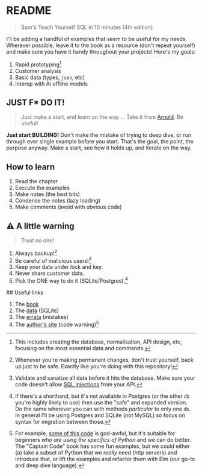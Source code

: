 # README

> Sam's Teach Yourself SQL in 10 minutes (4th edition)

I'll be adding a handful of examples that seem to be useful for my needs. Wherever
possible, leave it to the book as a resource (don't repeat yourself) and make sure you have it handy throughout your projects! Here's my goals:

1. Rapid prototyping[^1]
2. Customer analysis
3. Basic data (types, `json`, etc)
4. Interop with Ai offline models


## JUST F* DO IT!

> Just make a start, and learn on the way ...
> Take it from [Arnold](https://beusefulbook.com/). Be useful!

**Just start BUILDING!** Don't make the mistake of trying to deep dive, or run through ever single example before you start. That's the goal, the point, the purpose anyway. Make a start, see how it holds up, and iterate on the way.


## How to learn

1. Read the chapter
2. Execute the examples
3. Make notes (the best bits)
4. Condense the notes (lazy loading)
5. Make comments (avoid with obvious code)


## ⚠️ A little warning

> Trust no one!

1. Always backup![^2]
2. Be careful of malicious users![^3]
3. Keep your data under lock and key.
4. Never share customer data.
5. Pick the ONE way to do it (SQLite/Postgres).[^4]


## Useful links

1. The [book](https://forta.com/books/0672336073/)
2. The [data](https://forta.com/wp-content/uploads/books/0672336073/TeachYourselfSQL_SQLite.zip) (SQLite)
3. The [errata](https://forta.com/books/0672336073/errata/) (mistakes)
4. The [author's site](https://forta.com/) (code warning)[^5]


[^1]: This includes creating the database, normalisation, API design, etc, focusing on the most essential data and commands.

[^2]: Whenever you're making permanent changes, don't trust yourself, back up just to be safe. Exactly like you're doing with this repository!

[^3]: Validate and sanatize all data before it hits the database. Make sure your code doesn't allow [SQL injections](https://realpython.com/prevent-python-sql-injection/) from your API.

[^4]: If there's a shorthand, but it's not available in Postgres (or the other `db` you're highly likely to use) then use the "safe" and expanded version. Do the same wherever you can with methods _particular_ to only one `db`. In general I'll be using Postgres and SQLite (not MySQL) so focus on syntax for migration between those.

[^5]: For example, [some of this code](https://forta.com/books/0137653573/code/) is god-awful, but it's suitable for beginners _who are using the specifics of Python_ and we can do better. The "Captain Code" book has some fun examples, but we could either (a) take a subset of Python that we _really_ need (http servers) and introduce that, or lift the examples and refactor them with Elm (our go-to and deep dive language).
